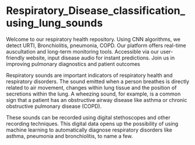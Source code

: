 # Respiratory_Disease_classification_using_lung_sounds
Welcome to our respiratory health repository. Using CNN algorithms, we detect URTI, Bronchiolitis, pneumonia, COPD. Our platform offers real-time auscultation and long-term monitoring tools. Accessible via our user-friendly website, input disease audio for instant predictions. Join us in improving pulmonary diagnostics and patient outcomes

Respiratory sounds are important indicators of respiratory health and respiratory disorders. The sound emitted when a person breathes is directly related to air movement, changes within lung tissue and the position of secretions within the lung. A wheezing sound, for example, is a common sign that a patient has an obstructive airway disease like asthma or chronic obstructive pulmonary disease (COPD).

These sounds can be recorded using digital stethoscopes and other recording techniques. This digital data opens up the possibility of using machine learning to automatically diagnose respiratory disorders like asthma, pneumonia and bronchiolitis, to name a few.
